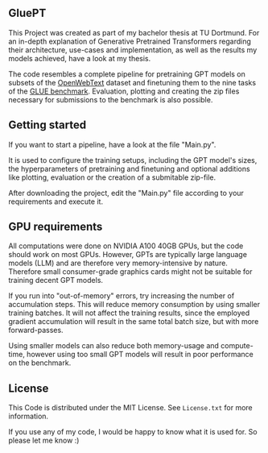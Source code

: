 ## GluePT
This Project was created as part of my bachelor thesis at TU Dortmund.
For an in-depth explanation of Generative Pretrained Transformers regarding their architecture, use-cases and implementation, as well as the results my models achieved, have a look at my thesis.

The code resembles a complete pipeline for pretraining GPT models on subsets of the [OpenWebText](https://huggingface.co/datasets/Skylion007/openwebtext) dataset and finetuning them to the nine tasks of the [GLUE benchmark](gluebenchmark.com).
Evaluation, plotting and creating the zip files necessary for submissions to the benchmark is also possible.

## Getting started
If you want to start a pipeline, have a look at the file "Main.py".

It is used to configure the training setups, including the GPT model's sizes, the hyperparameters of pretraining and finetuning and optional additions like plotting, evaluation or the creation of a submitable zip-file.

After downloading the project, edit the "Main.py" file according to your requirements and execute it.

## GPU requirements
All computations were done on NVIDIA A100 40GB GPUs, but the code should work on most GPUs.
However, GPTs are typically large language models (LLM) and are therefore very memory-intensive by nature.
Therefore small consumer-grade graphics cards might not be suitable for training decent GPT models.

If you run into "out-of-memory" errors, try increasing the number of accumulation steps.
This will reduce memory consumption by using smaller training batches. It will not affect the training results, since the employed gradient accumulation will result in the same total batch size, but with more forward-passes.

Using smaller models can also reduce both memory-usage and compute-time, however using too small GPT models will result in poor performance on the benchmark.

## License
This Code is distributed under the MIT License. See `License.txt` for more information.

If you use any of my code, I would be happy to know what it is used for. So please let me know :)
